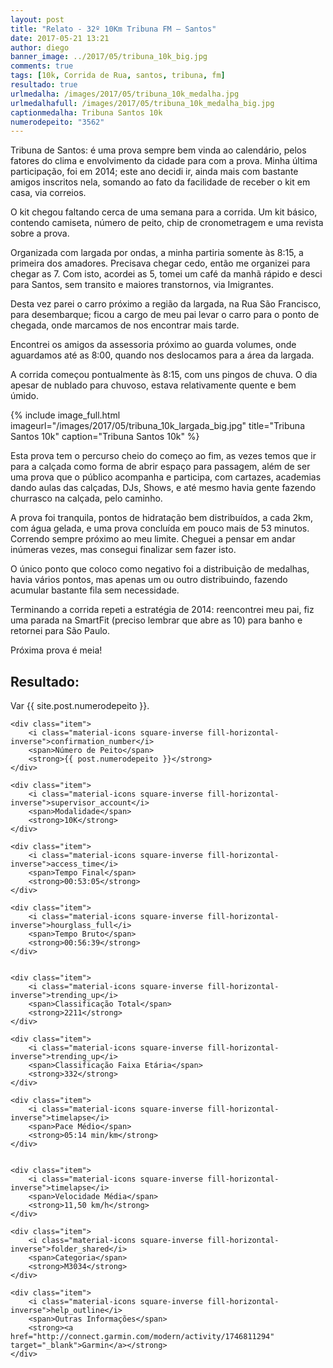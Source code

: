```yaml
---
layout: post
title: "Relato - 32º 10Km Tribuna FM – Santos"
date: 2017-05-21 13:21
author: diego
banner_image: ../2017/05/tribuna_10k_big.jpg
comments: true
tags: [10k, Corrida de Rua, santos, tribuna, fm]
resultado: true
urlmedalha: /images/2017/05/tribuna_10k_medalha.jpg
urlmedalhafull: /images/2017/05/tribuna_10k_medalha_big.jpg
captionmedalha: Tribuna Santos 10k
numerodepeito: "3562"
---
```


Tribuna de Santos: é uma prova sempre bem vinda ao calendário, pelos fatores do clima e envolvimento da cidade para com a prova. Minha última participação, foi em 2014; este ano decidi ir, ainda mais com bastante amigos inscritos nela, somando ao fato da facilidade de receber o kit em casa, via correios.

<!--more-->

O kit chegou faltando cerca de uma semana para a corrida. Um kit básico, contendo camiseta, número de peito, chip de cronometragem e uma revista sobre a prova.

Organizada com largada por ondas, a minha partiria somente às 8:15, a primeira dos amadores. Precisava chegar cedo, então me organizei para chegar as 7. Com isto, acordei as 5, tomei um café da manhã rápido e desci para Santos, sem transito e maiores transtornos, via Imigrantes.

Desta vez parei o carro próximo a região da largada, na Rua São Francisco, para desembarque; ficou a cargo de meu pai levar o carro para o ponto de chegada, onde marcamos de nos encontrar mais tarde.

Encontrei os amigos da assessoria próximo ao guarda volumes, onde aguardamos até as 8:00, quando nos deslocamos para a área da largada.

A corrida começou pontualmente às 8:15, com uns pingos de chuva. O dia apesar de nublado para chuvoso, estava relativamente quente e bem úmido.

{% include image_full.html imageurl="/images/2017/05/tribuna_10k_largada_big.jpg" title="Tribuna Santos 10k" caption="Tribuna Santos 10k" %}

Esta prova tem o percurso cheio do começo ao fim, as vezes temos que ir para a calçada como forma de abrir espaço para passagem, além de ser uma prova que o público acompanha e participa, com cartazes, academias dando aulas das calçadas, DJs, Shows, e até mesmo havia gente fazendo churrasco na calçada, pelo caminho.

A prova foi tranquila, pontos de hidratação bem distribuídos, a cada 2km, com água gelada, e uma prova concluída em pouco mais de 53 minutos. Correndo sempre próximo ao meu limite. Cheguei a pensar em andar inúmeras vezes, mas consegui finalizar sem fazer isto.

O único ponto que coloco como negativo foi a distribuição de medalhas, havia vários pontos, mas apenas um ou outro distribuindo, fazendo acumular bastante fila sem necessidade.

Terminando a corrida repeti a estratégia de 2014: reencontrei meu pai, fiz uma parada na SmartFit (preciso lembrar que abre as 10) para banho e retornei para São Paulo.

Próxima prova é meia!

## Resultado:


  <p>Var {{ site.post.numerodepeito }}.</p>


<div class="row">


<div class="iconos clearfix col-md-8">

	<div class="item">
		<i class="material-icons square-inverse fill-horizontal-inverse">confirmation_number</i>
		<span>Número de Peito</span>
		<strong>{{ post.numerodepeito }}</strong>
	</div>

	<div class="item">
		<i class="material-icons square-inverse fill-horizontal-inverse">supervisor_account</i>
		<span>Modalidade</span>
		<strong>10K</strong>
	</div>

	<div class="item">
		<i class="material-icons square-inverse fill-horizontal-inverse">access_time</i>
		<span>Tempo Final</span>
		<strong>00:53:05</strong>
	</div>

	<div class="item">
		<i class="material-icons square-inverse fill-horizontal-inverse">hourglass_full</i>
		<span>Tempo Bruto</span>
		<strong>00:56:39</strong>
	</div>


	<div class="item">
		<i class="material-icons square-inverse fill-horizontal-inverse">trending_up</i>
		<span>Classificação Total</span>
		<strong>2211</strong>
	</div>

	<div class="item">
		<i class="material-icons square-inverse fill-horizontal-inverse">trending_up</i>
		<span>Classificação Faixa Etária</span>
		<strong>332</strong>
	</div>

	<div class="item">
		<i class="material-icons square-inverse fill-horizontal-inverse">timelapse</i>
		<span>Pace Médio</span>
		<strong>05:14 min/km</strong>
	</div>


	<div class="item">
		<i class="material-icons square-inverse fill-horizontal-inverse">timelapse</i>
		<span>Velocidade Média</span>
		<strong>11,50 km/h</strong>
	</div>

	<div class="item">
		<i class="material-icons square-inverse fill-horizontal-inverse">folder_shared</i>
		<span>Categoria</span>
		<strong>M3034</strong>
	</div>

	<div class="item">
		<i class="material-icons square-inverse fill-horizontal-inverse">help_outline</i>
		<span>Outras Informações</span>
		<strong><a href="http://connect.garmin.com/modern/activity/1746811294" target="_blank">Garmin</a></strong>
	</div>

</div>
</div>
